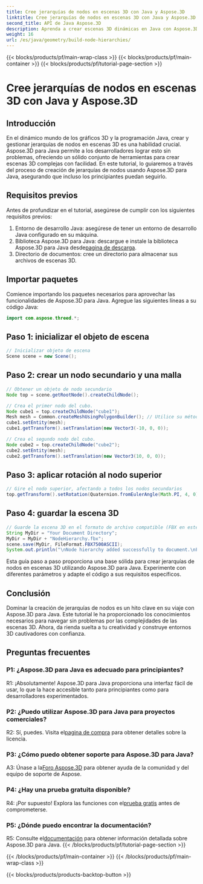 ```yaml
---
title: Cree jerarquías de nodos en escenas 3D con Java y Aspose.3D
linktitle: Cree jerarquías de nodos en escenas 3D con Java y Aspose.3D
second_title: API de Java Aspose.3D
description: Aprenda a crear escenas 3D dinámicas en Java con Aspose.3D. Crea jerarquías de nodos sin esfuerzo y mejora tu juego de gráficos 3D.
weight: 16
url: /es/java/geometry/build-node-hierarchies/
---
```


{{< blocks/products/pf/main-wrap-class >}}
{{< blocks/products/pf/main-container >}}
{{< blocks/products/pf/tutorial-page-section >}}

# Cree jerarquías de nodos en escenas 3D con Java y Aspose.3D

## Introducción

En el dinámico mundo de los gráficos 3D y la programación Java, crear y gestionar jerarquías de nodos en escenas 3D es una habilidad crucial. Aspose.3D para Java permite a los desarrolladores lograr esto sin problemas, ofreciendo un sólido conjunto de herramientas para crear escenas 3D complejas con facilidad. En este tutorial, lo guiaremos a través del proceso de creación de jerarquías de nodos usando Aspose.3D para Java, asegurando que incluso los principiantes puedan seguirlo.

## Requisitos previos

Antes de profundizar en el tutorial, asegúrese de cumplir con los siguientes requisitos previos:

1. Entorno de desarrollo Java: asegúrese de tener un entorno de desarrollo Java configurado en su máquina.
2.  Biblioteca Aspose.3D para Java: descargue e instale la biblioteca Aspose.3D para Java desde[pagina de descarga](https://releases.aspose.com/3d/java/).
3. Directorio de documentos: cree un directorio para almacenar sus archivos de escenas 3D.

## Importar paquetes

Comience importando los paquetes necesarios para aprovechar las funcionalidades de Aspose.3D para Java. Agregue las siguientes líneas a su código Java:

```java
import com.aspose.threed.*;

```

## Paso 1: inicializar el objeto de escena

```java
// Inicializar objeto de escena
Scene scene = new Scene();
```

## Paso 2: crear un nodo secundario y una malla

```java
// Obtener un objeto de nodo secundario
Node top = scene.getRootNode().createChildNode();

// Crea el primer nodo del cubo.
Node cube1 = top.createChildNode("cube1");
Mesh mesh = Common.createMeshUsingPolygonBuilder(); // Utilice su método de creación de malla
cube1.setEntity(mesh);
cube1.getTransform().setTranslation(new Vector3(-10, 0, 0));

// Crea el segundo nodo del cubo.
Node cube2 = top.createChildNode("cube2");
cube2.setEntity(mesh);
cube2.getTransform().setTranslation(new Vector3(10, 0, 0));
```

## Paso 3: aplicar rotación al nodo superior

```java
// Gire el nodo superior, afectando a todos los nodos secundarios
top.getTransform().setRotation(Quaternion.fromEulerAngle(Math.PI, 4, 0));
```

## Paso 4: guardar la escena 3D

```java
// Guarde la escena 3D en el formato de archivo compatible (FBX en este caso)
String MyDir = "Your Document Directory";
MyDir = MyDir + "NodeHierarchy.fbx";
scene.save(MyDir, FileFormat.FBX7500ASCII);
System.out.println("\nNode hierarchy added successfully to document.\nFile saved at " + MyDir);
```

Esta guía paso a paso proporciona una base sólida para crear jerarquías de nodos en escenas 3D utilizando Aspose.3D para Java. Experimente con diferentes parámetros y adapte el código a sus requisitos específicos.

## Conclusión

Dominar la creación de jerarquías de nodos es un hito clave en su viaje con Aspose.3D para Java. Este tutorial le ha proporcionado los conocimientos necesarios para navegar sin problemas por las complejidades de las escenas 3D. Ahora, da rienda suelta a tu creatividad y construye entornos 3D cautivadores con confianza.

## Preguntas frecuentes

### P1: ¿Aspose.3D para Java es adecuado para principiantes?

R1: ¡Absolutamente! Aspose.3D para Java proporciona una interfaz fácil de usar, lo que la hace accesible tanto para principiantes como para desarrolladores experimentados.

### P2: ¿Puedo utilizar Aspose.3D para Java para proyectos comerciales?

 R2: Sí, puedes. Visita el[pagina de compra](https://purchase.aspose.com/buy) para obtener detalles sobre la licencia.

### P3: ¿Cómo puedo obtener soporte para Aspose.3D para Java?

 A3: Únase a la[Foro Aspose.3D](https://forum.aspose.com/c/3d/18) para obtener ayuda de la comunidad y del equipo de soporte de Aspose.

### P4: ¿Hay una prueba gratuita disponible?

 R4: ¡Por supuesto! Explora las funciones con el[prueba gratis](https://releases.aspose.com/) antes de comprometerse.

### P5: ¿Dónde puedo encontrar la documentación?

 R5: Consulte el[documentación](https://reference.aspose.com/3d/java/) para obtener información detallada sobre Aspose.3D para Java.
{{< /blocks/products/pf/tutorial-page-section >}}

{{< /blocks/products/pf/main-container >}}
{{< /blocks/products/pf/main-wrap-class >}}

{{< blocks/products/products-backtop-button >}}
